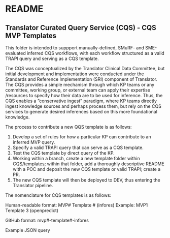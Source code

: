 # README

## Translator Curated Query Service (CQS) - CQS MVP Templates

This folder is intended to suppport manually-defined, SMuRF- and SME-evaluated inferred CQS workflows, with each workflow structured as a valid TRAPI query and serving as a CQS template.

The CQS was conceptualized by the Translator Clinical Data Committee, but initial development and implementation were conducted under the Standards and Reference Implementation (SRI) component of Translator. The CQS provides a simple mechanism through which KP teams or any committee, working group, or external team can apply their expertise /resources to specify how their data are to be used for inference. Thus, the CQS enables a ”conservative ingest” paradigm, where KP teams directly ingest knowledge sources and perhaps process them, but rely on the CQS services to generate desired inferences based on this more foundational knowledge.

The process to contribute a new QQS template is as follows:

1. Develop a set of rules for how a particular KP can contribute to an inferred MVP query.
2. Specify a valid TRAPI query that can serve as a CQS template.
3. Test the CQS template by direct query of the KP.
4. Working within a branch, create a new template folder within CQS/templates; within that folder, add a thoroughly descriptive README with a POC and deposit the new CQS template or valid TRAPI; create a PR.
5. The new CQS template will then be deployed to DEV, thus entering the Translator pipeline.

The nomenclature for CQS templates is as follows:

Human-readable format: MVP# Template # (infores)
Example: MVP1 Template 3 (openpredict)

GitHub format: mvp#-template#-infores

Example JSON query



